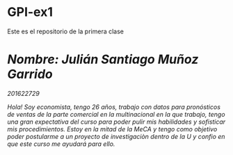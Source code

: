 # GPI-ex1
Este es el repositorio de la primera clase
# *Nombre: Julián Santiago Muñoz Garrido*
*201622729*



*Hola! Soy economista, tengo 26 años, trabajo con datos para pronósticos de ventas de la parte comercial en la multinacional en la que trabajo, tengo una gran expectativa del curso para poder pulir mis habilidades y sofisticar mis procedimientos. Estoy en la mitad de la MeCA y tengo como objetivo poder postularme a un proyecto de investigaciòn dentro de la U y confio en que este curso me ayudará para ello.*

